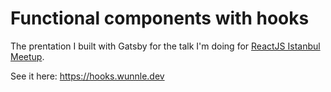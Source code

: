 # Functional components with hooks

The prentation I built with Gatsby for the talk I'm doing for [ReactJS Istanbul Meetup](https://meetup.com/reactjs-istanbul).

See it here: https://hooks.wunnle.dev

